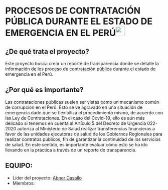 # PROCESOS DE CONTRATACIÓN PÚBLICA DURANTE EL ESTADO DE EMERGENCIA EN EL PERÚ<img src="https://image.flaticon.com/icons/svg/323/323273.svg" width="30"/> 

## ¿De qué trata el proyecto?

Este proyecto busca crear un reporte de transparencia donde se detalle la información de los proceso de contratación pública durante el estado de emergencia en el Perú.

## ¿Por qué es importante? 

Las contrataciones públicas suelen ser vistas como un mecanismo común de corrupción en el Perú. Esto se ve agravado en una situación de emergencia dado que se flexibiliza el procedimiento mismo, de acuerdo con las Ley de Contrataciones. En el caso del Covid-19, ello es aún más delicado si tenemos en cuenta al Artículo 5 del Decreto de Urgencia 022-2020 autoriza al Ministerio de Salud realizar transferencias financieras a favor de las unidades ejecutoras de salud de los Gobiernos Regionales para realizar contratos públicos, fin de garantizar la continuidad de los servicios de salud. En este sentido, es importante evaluar cómo esto se ha ido llevando en la práctica a través de un reporte de transparencia.


## EQUIPO:

* Líder del proyecto: [Abner Casallo](https://www.linkedin.com/in/abner-francisco-casallo-trauco-b331b983/)
* Miembros:



